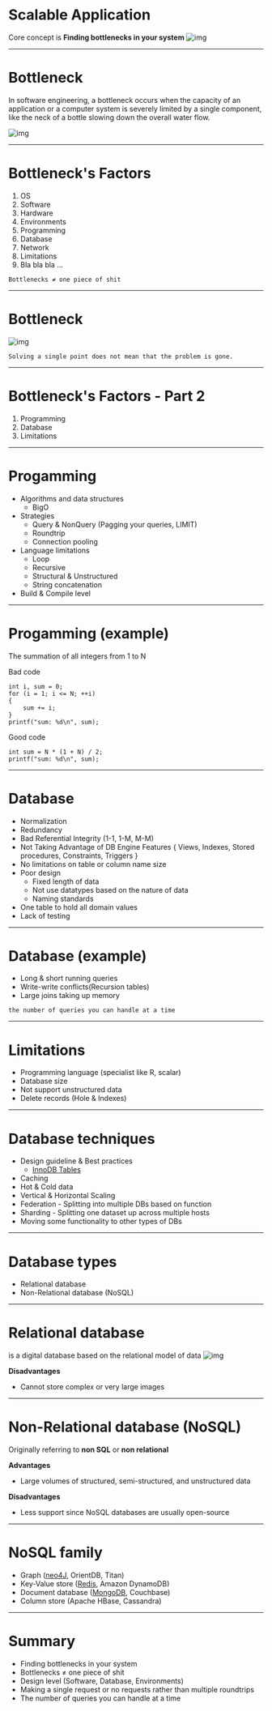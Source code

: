 # Scalable Application

Core concept is **Finding bottlenecks in your system**
![img](/images/bottleneck.PNG)

---

# Bottleneck
In software engineering, a bottleneck occurs when the capacity of an application or a computer system is severely limited by a single component, like the neck of a bottle slowing down the overall water flow. 

![img](/images/bottleneck_visualization.PNG)

---

# Bottleneck's Factors
1. OS
1. Software
1. Hardware
1. Environments
1. Programming
1. Database
1. Network
1. Limitations
1. Bla bla bla ...

```
Bottlenecks ≠ one piece of shit
```

---

# Bottleneck
![img](/images/bottleneck_visualization.PNG)
```
Solving a single point does not mean that the problem is gone.
```

---

# Bottleneck's Factors - Part 2
1. Programming
1. Database
1. Limitations

---

# Progamming
* Algorithms and data structures
    * BigO
* Strategies
    * Query & NonQuery (Pagging your queries, LIMIT)
    * Roundtrip
    * Connection pooling
* Language limitations
    * Loop
    * Recursive
    * Structural & Unstructured
    * String concatenation
* Build & Compile level

---

# Progamming (example)
The summation of all integers from 1 to N

Bad code
```
int i, sum = 0;
for (i = 1; i <= N; ++i)
{
    sum += i;
}
printf("sum: %d\n", sum);
```
Good code
```
int sum = N * (1 + N) / 2;
printf("sum: %d\n", sum);
```

---

# Database
* Normalization
* Redundancy
* Bad Referential Integrity (1-1, 1-M, M-M)
* Not Taking Advantage of DB Engine Features { Views, Indexes, Stored procedures, Constraints, Triggers }
* No limitations on table or column name size
* Poor design
    * Fixed length of data
    * Not use datatypes based on the nature of data
    * Naming standards
* One table to hold all domain values
* Lack of testing

---

# Database (example)
* Long & short running queries
* Write-write conflicts(Recursion tables)
* Large joins taking up memory
```
the number of queries you can handle at a time
```

---

# Limitations
* Programming language (specialist like R, scalar)
* Database size
* Not support unstructured data
* Delete records (Hole & Indexes)

---

# Database techniques
* Design guideline & Best practices
    * [InnoDB Tables](https://dev.mysql.com/doc/refman/8.0/en/innodb-best-practices.html)
* Caching
* Hot & Cold data
* Vertical & Horizontal Scaling
* Federation - Splitting into multiple DBs based on function
* Sharding - Splitting one dataset up across multiple hosts
* Moving some functionality to other types of DBs

---

# Database types
* Relational database
* Non-Relational database (NoSQL)

---

# Relational database
is a digital database based on the relational model of data
![img](/images/relational_db.png)


**Disadvantages**
* Cannot store complex or very large images

---

# Non-Relational database (NoSQL)
Originally referring to **non SQL** or **non relational**

**Advantages**
* Large volumes of structured, semi-structured, and unstructured data

**Disadvantages**
* Less support since NoSQL databases are usually open-source

---

# NoSQL family
* Graph ([neo4J](https://console.neo4j.org), OrientDB, Titan)
* Key-Value store ([Redis](https://try.redis.io), Amazon DynamoDB)
* Document database ([MongoDB](https://www.mplay.run/mongodb-online-terminal), Couchbase)
* Column store (Apache HBase, Cassandra)

---

# Summary
* Finding bottlenecks in your system
* Bottlenecks ≠ one piece of shit
* Design level (Software, Database, Environments)
* Making a single request or no requests rather than multiple roundtrips
* The number of queries you can handle at a time
